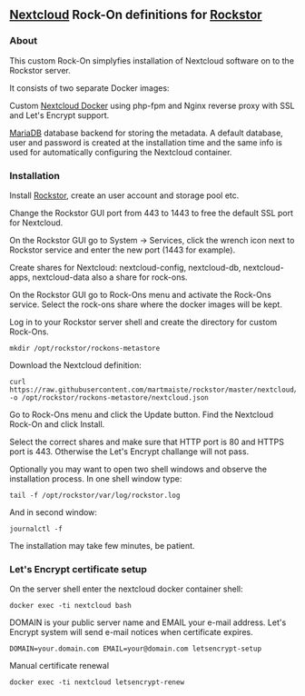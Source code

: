 ## [Nextcloud](https://nextcloud.com) Rock-On definitions for [Rockstor](https://rockstor.com)

### About

This custom Rock-On simplyfies installation of Nextcloud software on to the Rockstor server.

It consists of two separate Docker images:

Custom [Nextcloud Docker](https://hub.docker.com/r/martmaiste/nextcloud/) using php-fpm and Nginx reverse proxy with SSL and Let's Encrypt support.

[MariaDB](https://hub.docker.com/_/mariadb/) database backend for storing the metadata. A default database, user and password is created at the installation time and the same info is used for automatically configuring the Nextcloud container.

### Installation

Install [Rockstor](http://rockstor.com/download.html), create an user account and storage pool etc.

Change the Rockstor GUI port from 443 to 1443 to free the default SSL port for Nextcloud.

On the Rockstor GUI go to System -> Services, click the wrench icon next to Rockstor service and enter the new port (1443 for example).

Create shares for Nextcloud: nextcloud-config, nextcloud-db, nextcloud-apps, nextcloud-data also a share for rock-ons.

On the Rockstor GUI go to Rock-Ons menu and activate the Rock-Ons service.
Select the rock-ons share where the docker images will be kept.

Log in to your Rockstor server shell and create the directory for custom Rock-Ons.
```
mkdir /opt/rockstor/rockons-metastore
```

Download the Nextcloud definition:
```
curl https://raw.githubusercontent.com/martmaiste/rockstor/master/nextcloud/nextcloud.json -o /opt/rockstor/rockons-metastore/nextcloud.json
```

Go to Rock-Ons menu and click the Update button. Find the Nextcloud Rock-On and click Install.

Select the correct shares and make sure that HTTP port is 80 and HTTPS port is 443. Otherwise the Let's Encrypt challange will not pass.

Optionally you may want to open two shell windows and observe the installation process.
In one shell window type:
```
tail -f /opt/rockstor/var/log/rockstor.log
```
And in second window:
```
journalctl -f
```

The installation may take few minutes, be patient.

### Let's Encrypt certificate setup
On the server shell enter the nextcloud docker container shell:
```
docker exec -ti nextcloud bash
```
DOMAIN is your public server name and EMAIL your e-mail address.
Let's Encrypt system will send e-mail notices when certificate expires.
```
DOMAIN=your.domain.com EMAIL=your@domain.com letsencrypt-setup
```
Manual certificate renewal
```
docker exec -ti nextcloud letsencrypt-renew
```
